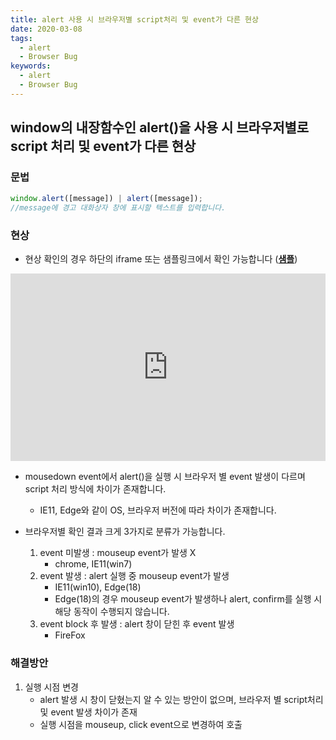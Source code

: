 ```yaml
---
title: alert 사용 시 브라우저별 script처리 및 event가 다른 현상
date: 2020-03-08
tags:
  - alert
  - Browser Bug
keywords:
  - alert
  - Browser Bug
---
```


## window의 내장함수인 alert()을 사용 시 브라우저별로 script 처리 및 event가 다른 현상

### 문법

```javascript
window.alert([message]) | alert([message]);
//message에 경고 대화상자 창에 표시할 텍스트를 입력합니다.
```

### 현상

- 현상 확인의 경우 하단의 iframe 또는 샘플링크에서 확인 가능합니다
  ([**샘플**](https://angwangho.github.io/sampleFile/window_method/alert.html))

<iframe width="100%" height="300" src="https://angwangho.github.io/sampleFile/window_method/alert.html" frameborder="0" allowfullscreen=""></iframe>

- mousedown event에서 alert()을 실행 시 브라우저 별 event 발생이 다르며 script 처리 방식에 차이가 존재합니다.

  - IE11, Edge와 같이 OS, 브라우저 버전에 따라 차이가 존재합니다.

- 브라우저별 확인 결과 크게 3가지로 분류가 가능합니다.
  1. event 미발생 : mouseup event가 발생 X
     - chrome, IE11(win7)
  2. event 발생 : alert 실행 중 mouseup event가 발생
     - IE11(win10), Edge(18)
     - Edge(18)의 경우 mouseup event가 발생하나 alert, confirm를 실행 시 해당 동작이 수행되지 않습니다.
  3. event block 후 발생 : alert 창이 닫힌 후 event 발생
     - FireFox

### 해결방안

1. 실행 시점 변경
   - alert 발생 시 창이 닫혔는지 알 수 있는 방안이 없으며, 브라우저 별 script처리 및 event 발생 차이가 존재
   - 실행 시점을 mouseup, click event으로 변경하여 호출
